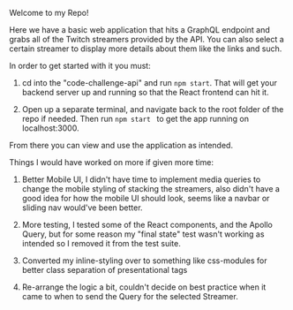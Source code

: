 Welcome to my Repo!

Here we have a basic web application that hits a GraphQL endpoint and grabs all of the Twitch streamers provided by the API. You can also select a certain streamer to display more details about them like the links and such.

In order to get started with it you must:

1. cd into the "code-challenge-api" and run ```npm start```. That will get your backend server up and running so that the React frontend can hit it.

2. Open up a separate terminal, and navigate back to the root folder of the repo if needed. Then run ```npm start ``` to get the app running on localhost:3000.

From there you can view and use the application as intended.

Things I would have worked on more if given more time:

1. Better Mobile UI, I didn't have time to implement media queries to change the mobile styling of stacking the streamers, also didn't have a good idea for how the mobile UI should look, seems like a navbar or sliding nav would've been better.

2. More testing, I tested some of the React components, and the Apollo Query, but for some reason my "final state" test wasn't working as intended so I removed it from the test suite.

3. Converted my inline-styling over to something like css-modules for better class separation of presentational tags

4. Re-arrange the logic a bit, couldn't decide on best practice when it came to when to send the Query for the selected Streamer.
